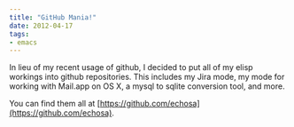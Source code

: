 ```yaml
---
title: "GitHub Mania!"
date: 2012-04-17
tags:
- emacs
---
```

In lieu of my recent usage of github, I decided to put all of my elisp workings into github repositories. This includes my Jira mode, my mode for working with Mail.app on OS X, a mysql to sqlite conversion tool, and more.

You can find them all at [https://github.com/echosa](https://github.com/echosa).
